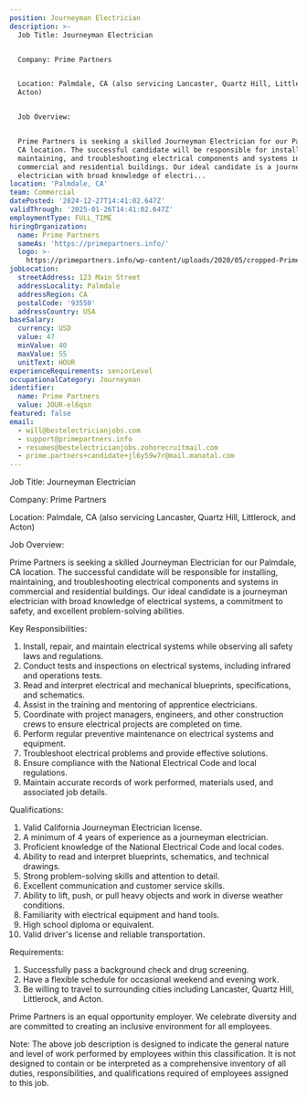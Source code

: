```yaml
---
position: Journeyman Electrician
description: >-
  Job Title: Journeyman Electrician


  Company: Prime Partners


  Location: Palmdale, CA (also servicing Lancaster, Quartz Hill, Littlerock, and
  Acton)


  Job Overview:


  Prime Partners is seeking a skilled Journeyman Electrician for our Palmdale,
  CA location. The successful candidate will be responsible for installing,
  maintaining, and troubleshooting electrical components and systems in
  commercial and residential buildings. Our ideal candidate is a journeyman
  electrician with broad knowledge of electri...
location: 'Palmdale, CA'
team: Commercial
datePosted: '2024-12-27T14:41:02.647Z'
validThrough: '2025-01-26T14:41:02.647Z'
employmentType: FULL_TIME
hiringOrganization:
  name: Prime Partners
  sameAs: 'https://primepartners.info/'
  logo: >-
    https://primepartners.info/wp-content/uploads/2020/05/cropped-Prime-Partners-Logo-NO-BG-1-1.png
jobLocation:
  streetAddress: 123 Main Street
  addressLocality: Palmdale
  addressRegion: CA
  postalCode: '93550'
  addressCountry: USA
baseSalary:
  currency: USD
  value: 47
  minValue: 40
  maxValue: 55
  unitText: HOUR
experienceRequirements: seniorLevel
occupationalCategory: Journeyman
identifier:
  name: Prime Partners
  value: JOUR-el6qsn
featured: false
email:
  - will@bestelectricianjobs.com
  - support@primepartners.info
  - resumes@bestelectricianjobs.zohorecruitmail.com
  - prime.partners+candidate+jl6y59w7r@mail.manatal.com
---
```




Job Title: Journeyman Electrician

Company: Prime Partners

Location: Palmdale, CA (also servicing Lancaster, Quartz Hill, Littlerock, and Acton)

Job Overview:

Prime Partners is seeking a skilled Journeyman Electrician for our Palmdale, CA location. The successful candidate will be responsible for installing, maintaining, and troubleshooting electrical components and systems in commercial and residential buildings. Our ideal candidate is a journeyman electrician with broad knowledge of electrical systems, a commitment to safety, and excellent problem-solving abilities.

Key Responsibilities:

1. Install, repair, and maintain electrical systems while observing all safety laws and regulations.
2. Conduct tests and inspections on electrical systems, including infrared and operations tests.
3. Read and interpret electrical and mechanical blueprints, specifications, and schematics.
4. Assist in the training and mentoring of apprentice electricians.
5. Coordinate with project managers, engineers, and other construction crews to ensure electrical projects are completed on time.
6. Perform regular preventive maintenance on electrical systems and equipment.
7. Troubleshoot electrical problems and provide effective solutions.
8. Ensure compliance with the National Electrical Code and local regulations.
9. Maintain accurate records of work performed, materials used, and associated job details.

Qualifications:

1. Valid California Journeyman Electrician license.
2. A minimum of 4 years of experience as a journeyman electrician.
3. Proficient knowledge of the National Electrical Code and local codes.
4. Ability to read and interpret blueprints, schematics, and technical drawings.
5. Strong problem-solving skills and attention to detail.
6. Excellent communication and customer service skills.
7. Ability to lift, push, or pull heavy objects and work in diverse weather conditions.
8. Familiarity with electrical equipment and hand tools.
9. High school diploma or equivalent.
10. Valid driver's license and reliable transportation.

Requirements:

1. Successfully pass a background check and drug screening.
2. Have a flexible schedule for occasional weekend and evening work.
3. Be willing to travel to surrounding cities including Lancaster, Quartz Hill, Littlerock, and Acton.

Prime Partners is an equal opportunity employer. We celebrate diversity and are committed to creating an inclusive environment for all employees. 

Note: The above job description is designed to indicate the general nature and level of work performed by employees within this classification. It is not designed to contain or be interpreted as a comprehensive inventory of all duties, responsibilities, and qualifications required of employees assigned to this job.
